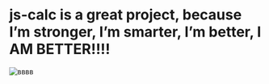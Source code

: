 # js-calc is a great project, because I’m stronger, I’m smarter, I’m better, I AM BETTER!!!!
![вввв](https://user-images.githubusercontent.com/59754248/196714330-ee48fa00-d304-43ee-9809-38ae62d44bac.PNG)
